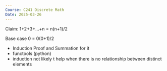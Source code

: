 ```yaml
---
Course: C241 Discrete Math
Date: 2025-03-26
---
```

Claim: 1+2+3+…+n = n(n+1)/2

Base case 0 = 0(0+1)/2

- Induction Proof and Summation for it
- functools (python)
- induction not likely t help when there is no relationship between distinct elements